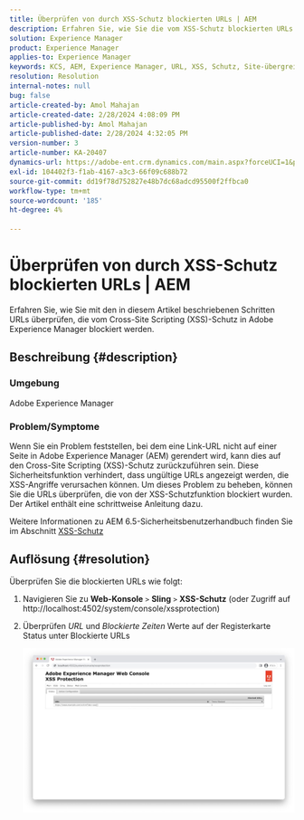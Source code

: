 ```yaml
---
title: Überprüfen von durch XSS-Schutz blockierten URLs | AEM
description: Erfahren Sie, wie Sie die vom XSS-Schutz blockierten URLs in Adobe Experience Manager überprüfen.
solution: Experience Manager
product: Experience Manager
applies-to: Experience Manager
keywords: KCS, AEM, Experience Manager, URL, XSS, Schutz, Site-übergreifendes Skripting
resolution: Resolution
internal-notes: null
bug: false
article-created-by: Amol Mahajan
article-created-date: 2/28/2024 4:08:09 PM
article-published-by: Amol Mahajan
article-published-date: 2/28/2024 4:32:05 PM
version-number: 3
article-number: KA-20407
dynamics-url: https://adobe-ent.crm.dynamics.com/main.aspx?forceUCI=1&pagetype=entityrecord&etn=knowledgearticle&id=1e3ccc8d-53d6-ee11-9078-00224804dfb5
exl-id: 104402f3-f1ab-4167-a3c3-66f09c688b72
source-git-commit: dd19f78d752827e48b7dc68adcd95500f2ffbca0
workflow-type: tm+mt
source-wordcount: '185'
ht-degree: 4%

---
```


# Überprüfen von durch XSS-Schutz blockierten URLs | AEM


Erfahren Sie, wie Sie mit den in diesem Artikel beschriebenen Schritten URLs überprüfen, die vom Cross-Site Scripting (XSS)-Schutz in Adobe Experience Manager blockiert werden.

## Beschreibung {#description}


### <b>Umgebung</b>

Adobe Experience Manager



### <b>Problem/Symptome</b>

Wenn Sie ein Problem feststellen, bei dem eine Link-URL nicht auf einer Seite in Adobe Experience Manager (AEM) gerendert wird, kann dies auf den Cross-Site Scripting (XSS)-Schutz zurückzuführen sein. Diese Sicherheitsfunktion verhindert, dass ungültige URLs angezeigt werden, die XSS-Angriffe verursachen können. Um dieses Problem zu beheben, können Sie die URLs überprüfen, die von der XSS-Schutzfunktion blockiert wurden.
Der Artikel enthält eine schrittweise Anleitung dazu.

Weitere Informationen zu AEM 6.5-Sicherheitsbenutzerhandbuch finden Sie im Abschnitt [XSS-Schutz](https://experienceleague.adobe.com/docs/experience-manager-65/developing/introduction/security.html?lang=de)


## Auflösung {#resolution}


Überprüfen Sie die blockierten URLs wie folgt:

1. Navigieren Sie zu <b>Web-Konsole</b> `>`  <b>Sling</b> `>`  <b>XSS-Schutz</b> (oder Zugriff auf http://localhost:4502/system/console/xssprotection)


2. Überprüfen *URL* und *Blockierte Zeiten* Werte auf der Registerkarte Status unter Blockierte URLs

   ![](assets/c1d7a6cc-d521-ed11-b83e-0022480866ad.png)
